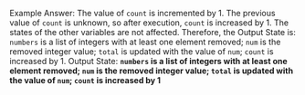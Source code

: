 Example Answer: 
The value of `count` is incremented by 1. The previous value of `count` is unknown, so after execution, `count` is increased by 1. The states of the other variables are not affected. Therefore, the Output State is: `numbers` is a list of integers with at least one element removed; `num` is the removed integer value; `total` is updated with the value of `num`; `count` is increased by 1.
Output State: **`numbers` is a list of integers with at least one element removed; `num` is the removed integer value; `total` is updated with the value of `num`; `count` is increased by 1**